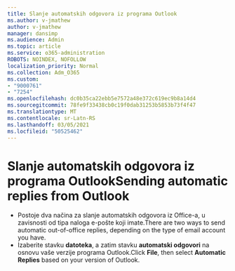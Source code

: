 ```yaml
---
title: Slanje automatskih odgovora iz programa Outlook
ms.author: v-jmathew
author: v-jmathew
manager: dansimp
ms.audience: Admin
ms.topic: article
ms.service: o365-administration
ROBOTS: NOINDEX, NOFOLLOW
localization_priority: Normal
ms.collection: Adm_O365
ms.custom:
- "9000761"
- "7254"
ms.openlocfilehash: dc0b35ca22ebb5e7572a48e372c619ec9b8a14d4
ms.sourcegitcommit: 78fe9f33438cb0c19f0dab31253b5853b73f4f47
ms.translationtype: MT
ms.contentlocale: sr-Latn-RS
ms.lasthandoff: 03/05/2021
ms.locfileid: "50525462"
---
```

# <a name="sending-automatic-replies-from-outlook"></a><span data-ttu-id="0a1f7-102">Slanje automatskih odgovora iz programa Outlook</span><span class="sxs-lookup"><span data-stu-id="0a1f7-102">Sending automatic replies from Outlook</span></span>

- <span data-ttu-id="0a1f7-103">Postoje dva načina za slanje automatskih odgovora iz Office-a, u zavisnosti od tipa naloga e-pošte koji imate.</span><span class="sxs-lookup"><span data-stu-id="0a1f7-103">There are two ways to send automatic out-of-office replies, depending on the type of email account you have.</span></span>
- <span data-ttu-id="0a1f7-104">Izaberite stavku **datoteka**, a zatim stavku **automatski odgovori** na osnovu vaše verzije programa Outlook.</span><span class="sxs-lookup"><span data-stu-id="0a1f7-104">Click **File**, then select **Automatic Replies** based on your version of Outlook.</span></span>
